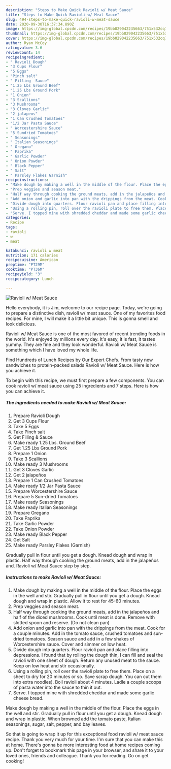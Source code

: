 ```yaml
---
description: "Steps to Make Quick Ravioli w/ Meat Sauce"
title: "Steps to Make Quick Ravioli w/ Meat Sauce"
slug: 494-steps-to-make-quick-ravioli-w-meat-sauce
date: 2020-09-30T16:37:34.890Z
image: https://img-global.cpcdn.com/recipes/19bb029042235663/751x532cq70/ravioli-w-meat-sauce-recipe-main-photo.jpg
thumbnail: https://img-global.cpcdn.com/recipes/19bb029042235663/751x532cq70/ravioli-w-meat-sauce-recipe-main-photo.jpg
cover: https://img-global.cpcdn.com/recipes/19bb029042235663/751x532cq70/ravioli-w-meat-sauce-recipe-main-photo.jpg
author: Ryan McCoy
ratingvalue: 3.6
reviewcount: 14
recipeingredient:
- " Ravioli Dough"
- "3 Cups Flour"
- "5 Eggs"
- "Pinch salt"
- " Filling  Sauce"
- "1.25 Lbs Ground Beef"
- "1.25 Lbs Ground Pork"
- "1 Onion"
- "3 Scallions"
- "3 Mushrooms"
- "3 Cloves Garlic"
- "2 jalapeos"
- "1 Can Crushed Tomatoes"
- "1/2 Jar Pasta Sauce"
- " Worcestershire Sauce"
- "5 Sundried Tomatoes"
- " Seasonings"
- " Italian Seasonings"
- " Oregano"
- " Paprika"
- " Garlic Powder"
- " Onion Powder"
- " Black Pepper"
- " Salt"
- " Parsley Flakes Garnish"
recipeinstructions:
- "Make dough by making a well in the middle of the flour. Place the eggs in the well and stir. Gradually pull in flour until you get a dough. Knead dough and wrap in plastic. Allow it to rest for 45-60 minutes."
- "Prep veggies and season meat."
- "Half way through cooking the ground meats, add in the jalapeños and half of the diced mushrooms. Cook until meat is done. Remove with slotted spoon and reserve. (Do not clean pan)"
- "Add onion and garlic into pan with the drippings from the meat. Cook for a couple minutes. Add in the tomato sauce, crushed tomatoes and sun-dried tomatoes. Season sauce and add in a few shakes of Worcestershire sauce. Cover and simmer on low heat."
- "Divide dough into quarters. Flour ravioli pan and place filling into depressions. I found that by rolling the dough thin, I can fill and seal the ravioli with one sheet of dough. Return any unused meat to the sauce. Keep on low heat and stir occasionally."
- "Using a rolling pin, roll over the ravioli plate to free them. Place on a sheet to dry for 20 minutes or so. Save scrap dough. You can cut them into extra noodles). Boil ravioli about 4 minutes. Ladle a couple scoops of pasta water into the sauce to thin it out."
- "Serve. I topped mine with shredded cheddar and made some garlic cheese bread."
categories:
- Recipe
tags:
- ravioli
- w
- meat

katakunci: ravioli w meat 
nutrition: 171 calories
recipecuisine: American
preptime: "PT29M"
cooktime: "PT36M"
recipeyield: "3"
recipecategory: Lunch

---
```



![Ravioli w/ Meat Sauce](https://img-global.cpcdn.com/recipes/19bb029042235663/751x532cq70/ravioli-w-meat-sauce-recipe-main-photo.jpg)

Hello everybody, it is Jim, welcome to our recipe page. Today, we're going to prepare a distinctive dish, ravioli w/ meat sauce. One of my favorites food recipes. For mine, I will make it a little bit unique. This is gonna smell and look delicious.

Ravioli w/ Meat Sauce is one of the most favored of recent trending foods in the world. It's enjoyed by millions every day. It's easy, it is fast, it tastes yummy. They are fine and they look wonderful. Ravioli w/ Meat Sauce is something which I have loved my whole life.

Find Hundreds of Lunch Recipes by Our Expert Chefs. From tasty new sandwiches to protein-packed salads Ravioli w/ Meat Sauce. Here is how you achieve it.


To begin with this recipe, we must first prepare a few components. You can cook ravioli w/ meat sauce using 25 ingredients and 7 steps. Here is how you can achieve it.

<!--inarticleads1-->

##### The ingredients needed to make Ravioli w/ Meat Sauce:

1. Prepare  Ravioli Dough
1. Get 3 Cups Flour
1. Take 5 Eggs
1. Take Pinch salt
1. Get  Filling &amp; Sauce
1. Make ready 1.25 Lbs. Ground Beef
1. Get 1.25 Lbs Ground Pork
1. Prepare 1 Onion
1. Take 3 Scallions
1. Make ready 3 Mushrooms
1. Get 3 Cloves Garlic
1. Get 2 jalapeños
1. Prepare 1 Can Crushed Tomatoes
1. Make ready 1/2 Jar Pasta Sauce
1. Prepare  Worcestershire Sauce
1. Prepare 5 Sun-dried Tomatoes
1. Make ready  Seasonings
1. Make ready  Italian Seasonings
1. Prepare  Oregano
1. Take  Paprika
1. Take  Garlic Powder
1. Take  Onion Powder
1. Make ready  Black Pepper
1. Get  Salt
1. Make ready  Parsley Flakes (Garnish)


Gradually pull in flour until you get a dough. Knead dough and wrap in plastic. Half way through cooking the ground meats, add in the jalapeños and. Ravioli w/ Meat Sauce step by step. 

<!--inarticleads2-->

##### Instructions to make Ravioli w/ Meat Sauce:

1. Make dough by making a well in the middle of the flour. Place the eggs in the well and stir. Gradually pull in flour until you get a dough. Knead dough and wrap in plastic. Allow it to rest for 45-60 minutes.
1. Prep veggies and season meat.
1. Half way through cooking the ground meats, add in the jalapeños and half of the diced mushrooms. Cook until meat is done. Remove with slotted spoon and reserve. (Do not clean pan)
1. Add onion and garlic into pan with the drippings from the meat. Cook for a couple minutes. Add in the tomato sauce, crushed tomatoes and sun-dried tomatoes. Season sauce and add in a few shakes of Worcestershire sauce. Cover and simmer on low heat.
1. Divide dough into quarters. Flour ravioli pan and place filling into depressions. I found that by rolling the dough thin, I can fill and seal the ravioli with one sheet of dough. Return any unused meat to the sauce. Keep on low heat and stir occasionally.
1. Using a rolling pin, roll over the ravioli plate to free them. Place on a sheet to dry for 20 minutes or so. Save scrap dough. You can cut them into extra noodles). Boil ravioli about 4 minutes. Ladle a couple scoops of pasta water into the sauce to thin it out.
1. Serve. I topped mine with shredded cheddar and made some garlic cheese bread.


Make dough by making a well in the middle of the flour. Place the eggs in the well and stir. Gradually pull in flour until you get a dough. Knead dough and wrap in plastic. When browned add the tomato paste, Italian seasonings, sugar, salt, pepper, and bay leaves. 

So that is going to wrap it up for this exceptional food ravioli w/ meat sauce recipe. Thank you very much for your time. I'm sure that you can make this at home. There's gonna be more interesting food at home recipes coming up. Don't forget to bookmark this page in your browser, and share it to your loved ones, friends and colleague. Thank you for reading. Go on get cooking!
